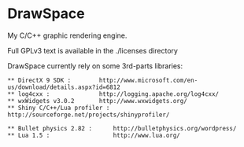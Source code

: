 DrawSpace
=========

My C/C++ graphic rendering engine.

Full GPLv3 text is available in the ./licenses directory

DrawSpace currently rely on some 3rd-parts libraries:

	** DirectX 9 SDK : 	      http://www.microsoft.com/en-us/download/details.aspx?id=6812
	** log4cxx : 		      http://logging.apache.org/log4cxx/
	** wxWidgets v3.0.2	      http://www.wxwidgets.org/
	** Shiny C/C++/Lua profiler : http://sourceforge.net/projects/shinyprofiler/
        
	** Bullet physics 2.82 :      http://bulletphysics.org/wordpress/
	** Lua 1.5 :                  http://www.lua.org/